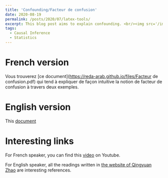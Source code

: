 ```yaml
---
title: 'Confounding/Facteur de confusion'
date: 2020-08-19
permalink: /posts/2020/07/latex-tools/
excerpt: This blog post aims to explain confounding. <br/><img src='/images/confounding.png' style="width:256px;height:256px;">
tags:
  - Causal Inference 
  - Statistics
---
```


French version 
======
Vous trouverez [ce document](https://reda-arab.github.io/files/Facteur de confusion.pdf) qui tend à expliquer de façon intuitive la notion de facteur de confusion à travers deux exemples. 

English version 
======
This [document](hzez) 

Interesting links 
======
For French speaker, you can find this [video](https://www.youtube.com/watch?v=vs_Zzf_vL2I) on Youtube. 

For English speaker, all the readings written in [the website of Qingyuan Zhao](http://www.statslab.cam.ac.uk/~qz280/teaching/causal-2019/) are interesting references. 
